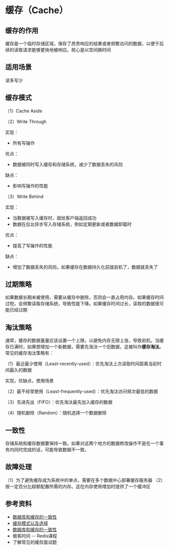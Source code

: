 # 缓存（Cache）

## 缓存的作用

缓存是一个临时存储区域，保存了昂贵响应的结果或者频繁访问的数据，以便于后续的读取请求能够更快地被响应。核心是以空间换时间

## 适用场景

读多写少

## 缓存模式

（1）Cache Aside

（2）Write Through

实现：

* 所有写操作

优点：

* 数据被同时写入缓存和存储系统，减少了数据丢失的风险

缺点：

* 影响写操作的性能

（3）Write Behind

实现：

* 当数据被写入缓存时，就给客户端返回成功
* 数据在后台异步写入存储系统，例如定期更新或者数据卸载时

优点：

* 提高了写操作的性能

缺点：

* 增加了数据丢失的风险。如果缓存在数据持久化前就宕机了，数据就丢失了

## 过期策略

如果数据长期未被使用，需要从缓存中删除，否则会一直占用内存。如果缓存时间过短，会频繁读取存储系统，导致性能下降。如果缓存时间过长，读取的数据很可能已经过期

## 淘汰策略

通常，缓存的数据量量应该设置一个上限，以避免内存无限上涨，导致宕机。当缓存已满时，如果想增加一个新数据，需要先淘汰一个旧数据，这被叫作**缓存淘汰**。常见的缓存淘汰策略有：

（1）最近最少使用（Least-recently-used）：优先淘汰上次读取时间距离当前时间最久的数据

实现，优缺点，使用场景

（2）最不经常使用（Least-frequently-used）：优先淘汰访问频次最低的数据

（3）先进先出（FIFO）：优先淘汰最先加入缓存的数据

（4）随机删除（Random）：随机选择一个数据删除

## 一致性

存储系统和缓存数据要保持一致。如果对这两个地方的数据修改操作不是在一个事务内同时完成的话，可能导致数据不一致。

## 故障处理

（1）为了避免缓存成为系统中的单点，需要在多个数据中心部署缓存服务器
（2）按一定百分比超额配置所需的内存。这在内存使用增加时提供了一个缓冲区

## 参考资料

* [数据库和缓存的一致性](https://danielw.cn/cache-consistency-with-database-cn)
* [缓存模式以及选择](https://codeahoy.com/2017/08/11/caching-strategies-and-how-to-choose-the-right-one/)
* [数据库和缓存的一致性](https://www.zhihu.com/zvideo/1608495870965657600)
* 极客时间 -- Redis课程
* 了解常见的缓存面试题